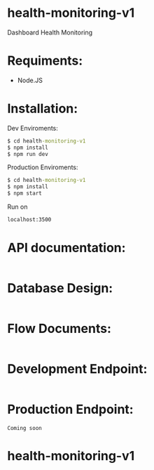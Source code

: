 # health-monitoring-v1

Dashboard Health Monitoring

# Requiments:

- Node.JS

# Installation:

Dev Enviroments:

```cmd
$ cd health-monitoring-v1
$ npm install
$ npm run dev
```

Production Enviroments:

```cmd
$ cd health-monitoring-v1
$ npm install
$ npm start
```

Run on

```cmd
localhost:3500
```

# API documentation:

```link

```

# Database Design:

```link

```

# Flow Documents:

```link

```

# Development Endpoint:

```link

```

# Production Endpoint:

```link
Coming soon
```

# health-monitoring-v1
